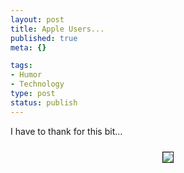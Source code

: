 ```yaml
--- 
layout: post
title: Apple Users...
published: true
meta: {}

tags: 
- Humor
- Technology
type: post
status: publish
---
```

I have <lj user="hotcrab"> to thank for this bit...

<center><img src="http://www.unpopart.org/artworks/gx/think_different2.jpg" border="1" hspace="10" vspace="10"></center>

